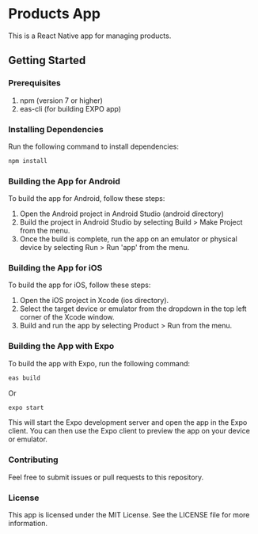 # Products App
This is a React Native app for managing products.

## Getting Started
### Prerequisites
1. npm (version 7 or higher)
2. eas-cli (for building EXPO app)

### Installing Dependencies
Run the following command to install dependencies:

```bash
npm install
```

### Building the App for Android
To build the app for Android, follow these steps:

1. Open the Android project in Android Studio (android directory)
2. Build the project in Android Studio by selecting Build > Make Project from the menu.
3. Once the build is complete, run the app on an emulator or physical device by selecting Run > Run 'app' from the menu.

### Building the App for iOS
To build the app for iOS, follow these steps:

1. Open the iOS project in Xcode (ios directory).
2. Select the target device or emulator from the dropdown in the top left corner of the Xcode window.
3. Build and run the app by selecting Product > Run from the menu.


### Building the App with Expo
To build the app with Expo, run the following command:

```bash
eas build
```
Or
```bash
expo start
```
This will start the Expo development server and open the app in the Expo client. You can then use the Expo client to preview the app on your device or emulator.

### Contributing
Feel free to submit issues or pull requests to this repository.

### License
This app is licensed under the MIT License. See the LICENSE file for more information.
